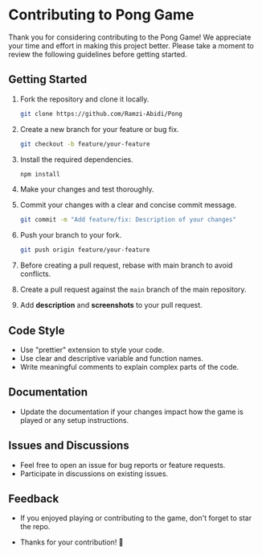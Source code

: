 # Contributing to Pong Game

Thank you for considering contributing to the Pong Game! We appreciate your time and effort in making this project better. Please take a moment to review the following guidelines before getting started.

## Getting Started

1. Fork the repository and clone it locally.

    ```bash
    git clone https://github.com/Ramzi-Abidi/Pong
    ```

2. Create a new branch for your feature or bug fix.

    ```bash
    git checkout -b feature/your-feature
    ```

3. Install the required dependencies.

    ```bash
    npm install
    ```

4. Make your changes and test thoroughly.

5. Commit your changes with a clear and concise commit message.

    ```bash
    git commit -m "Add feature/fix: Description of your changes"
    ```

6. Push your branch to your fork.

    ```bash
    git push origin feature/your-feature
    ```
7. Before creating a pull request, rebase with main branch to avoid conflicts. 

8. Create a pull request against the `main` branch of the main repository.

9. Add **description** and **screenshots** to your pull request.

## Code Style

- Use "prettier" extension to style your code.
- Use clear and descriptive variable and function names.
- Write meaningful comments to explain complex parts of the code.

## Documentation

- Update the documentation if your changes impact how the game is played or any setup instructions.

## Issues and Discussions

- Feel free to open an issue for bug reports or feature requests.
- Participate in discussions on existing issues.

## Feedback

- If you enjoyed playing or contributing to the game, don't forget to star the repo.

- Thanks for your contribution! 🚀
